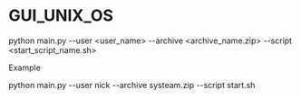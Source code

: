 # GUI_UNIX_OS


python main.py --user <user_name> --archive <archive_name.zip> --script <start_script_name.sh>

Example

python main.py --user nick --archive systeam.zip --script start.sh

